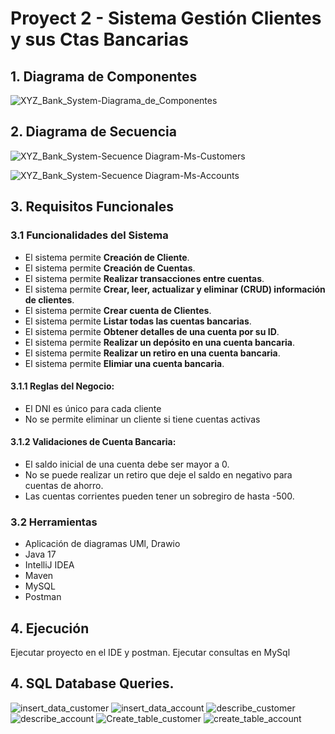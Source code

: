 # Proyect 2 - Sistema Gestión Clientes y sus Ctas Bancarias

## 1. Diagrama de Componentes

![XYZ_Bank_System-Diagrama_de_Componentes](https://github.com/user-attachments/assets/4d624f57-fafb-482a-87e9-aca01b4b5058)

## 2. Diagrama de Secuencia

![XYZ_Bank_System-Secuence Diagram-Ms-Customers](https://github.com/user-attachments/assets/1453ee30-1cff-4c6a-a6c6-dab659877562)

![XYZ_Bank_System-Secuence Diagram-Ms-Accounts](https://github.com/user-attachments/assets/956d1c05-2678-44e7-9487-78a1da68204f)

## 3. Requisitos Funcionales

### 3.1 Funcionalidades del Sistema

+ El sistema permite **Creación de Cliente**.
+ El sistema permite **Creación de Cuentas**.
+ El sistema permite **Realizar transacciones entre cuentas**.
+ El sistema permite **Crear, leer, actualizar y eliminar (CRUD) información de clientes**.
+ El sistema permite **Crear cuenta de Clientes**.
+ El sistema permite **Listar todas las cuentas bancarias**.
+ El sistema permite **Obtener detalles de una cuenta por su ID**.
+ El sistema permite **Realizar un depósito en una cuenta bancaria**.
+ El sistema permite **Realizar un retiro en una cuenta bancaria**.
+ El sistema permite **Elimiar una cuenta bancaria**.


#### 3.1.1 Reglas del Negocio:

+ El DNI es único para cada cliente
+ No se permite eliminar un cliente si tiene cuentas activas

#### 3.1.2 Validaciones de Cuenta Bancaria:
+ El saldo inicial de una cuenta debe ser mayor a 0.
+ No se puede realizar un retiro que deje el saldo en negativo para cuentas de ahorro.
+ Las cuentas corrientes pueden tener un sobregiro de hasta -500.

### 3.2 Herramientas

+ Aplicación de diagramas UMl, Drawio
+ Java 17
+ IntelliJ IDEA
+ Maven
+ MySQL
+ Postman

## 4. Ejecución

Ejecutar proyecto en el IDE y postman.
Ejecutar consultas en MySql

## 4. SQL Database Queries.
![insert_data_customer](https://github.com/user-attachments/assets/4f1fa3e9-72d5-43d8-a611-5367671e2504)
![insert_data_account](https://github.com/user-attachments/assets/c1020bee-108b-4f25-a2d5-cbb13163cfa1)
![describe_customer](https://github.com/user-attachments/assets/c02ecddd-7240-4a16-9061-52662e629ad5)
![describe_account](https://github.com/user-attachments/assets/711ce8cc-ed2e-4bf4-8928-2392df9b6e1a)
![Create_table_customer](https://github.com/user-attachments/assets/137dc627-e2e7-4e2f-817e-35012d6abb95)
![create_table_account](https://github.com/user-attachments/assets/21742a76-41b3-4c63-b8ec-961a83b5f717)
